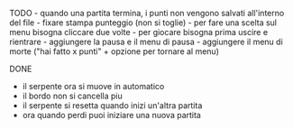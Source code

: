 TODO
    - quando una partita termina, i punti non vengono salvati all'interno del file 
    - fixare stampa punteggio (non si toglie)
    - per fare una scelta sul menu bisogna cliccare due volte
    - per giocare bisogna prima uscire e rientrare
    - aggiungere la pausa e il menu di pausa
    - aggiungere il menu di morte ("hai fatto x punti" + opzione per tornare al menu)

DONE
- il serpente ora si muove in automatico
- il bordo non si cancella piu
- il serpente si resetta quando inizi un'altra partita
- ora quando perdi puoi iniziare una nuova partita